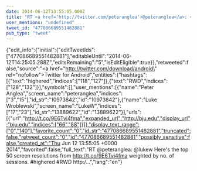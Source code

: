 ```yaml
---
date: 2014-06-12T13:55:05.000Z
title: "RT <a href='http://twitter.com/peteranglea'>@peteranglea</a>: <a href='http://twitter.com/lukew'>@lukew</a> Here's the top 50 screen resolutions from http://t.co/9E6Tvi4fma weighted by no. of sessions. #highered #RWD http:/…″"
user_mentions: "undefined"
tweet_id: "477086689551482881"
pub_type: "tweet"
---
```

{"edit_info":{"initial":{"editTweetIds":["477086689551482881"],"editableUntil":"2014-06-12T14:25:05.288Z","editsRemaining":"5","isEditEligible":true}},"retweeted":false,"source":"<a href=\"http://twitter.com/download/android\" rel=\"nofollow\">Twitter for Android</a>","entities":{"hashtags":[{"text":"highered","indices":["118","127"]},{"text":"RWD","indices":["128","132"]}],"symbols":[],"user_mentions":[{"name":"Peter Anglea","screen_name":"peteranglea","indices":["3","15"],"id_str":"10973842","id":"10973842"},{"name":"Luke Wroblewski","screen_name":"LukeW","indices":["17","23"],"id_str":"13889622","id":"13889622"}],"urls":[{"url":"http://t.co/9E6Tvi4fma","expanded_url":"http://bju.edu","display_url":"bju.edu","indices":["66","88"]}]},"display_text_range":["0","140"],"favorite_count":"0","id_str":"477086689551482881","truncated":false,"retweet_count":"0","id":"477086689551482881","possibly_sensitive":false,"created_at":"Thu Jun 12 13:55:05 +0000 2014","favorited":false,"full_text":"RT @peteranglea: @lukew Here's the top 50 screen resolutions from http://t.co/9E6Tvi4fma weighted by no. of sessions. #highered #RWD http:/…","lang":"en"}
